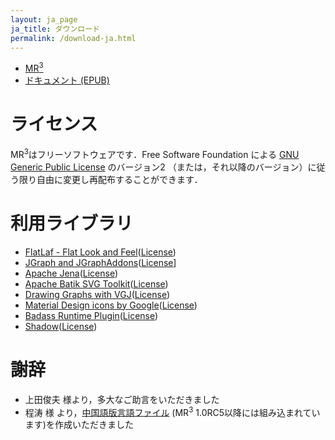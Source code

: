 ```yaml
---
layout: ja_page
ja_title: ダウンロード
permalink: /download-ja.html
---
```


* <a href="https://github.com/mr-3/MR3/releases">MR<sup>3</sup></a>
* [ドキュメント (EPUB)](http://readthedocs.org/projects/mrcube-ja/downloads/epub/latest/)

# ライセンス
MR<sup>3</sup>はフリーソフトウェアです．Free Software Foundation による [GNU Generic Public License](http://www.gnu.org/copyleft/gpl.html) のバージョン2 （または，それ以降のバージョン）に従う限り自由に変更し再配布することができます．

# 利用ライブラリ
* [FlatLaf - Flat Look and Feel](https://www.formdev.com/flatlaf/)([License](http://www.apache.org/licenses/LICENSE-2.0))
* [JGraph and JGraphAddons](http://www.jgraph.com/)([License](https://github.com/jgraph/legacy-jgraph5/blob/master/LICENSE)]
* [Apache Jena](https://jena.apache.org/)([License](http://www.apache.org/licenses/LICENSE-2.0))
* [Apache Batik SVG Toolkit](https://xmlgraphics.apache.org/batik/)([License](https://xmlgraphics.apache.org/batik/license.html))
* [Drawing Graphs with VGJ](http://www.eng.auburn.edu/department/cse/research/graph_drawing/graph_drawing.html)([License](http://www.eng.auburn.edu/department/cse/research/graph_drawing/COPYING))
* [Material Design icons by Google](https://github.com/google/material-design-icons)([License](https://www.apache.org/licenses/LICENSE-2.0.txt))
* [Badass Runtime Plugin](https://github.com/beryx/badass-runtime-plugin)([License](https://www.apache.org/licenses/LICENSE-2.0.txt))
* [Shadow](https://github.com/GradleUp/shadow)([License](https://www.apache.org/licenses/LICENSE-2.0.txt))


# 謝辞
* 上田俊夫 様より，多大なご助言をいただきました
* 程涛 様 より，[中国語版言語ファイル](https://github.com/mr-3/MR3/blob/master/src/main/java/net/sourceforge/mr3/resources/MR3_zh.properties) (MR<sup>3</sup> 1.0RC5以降には組み込まれています)を作成いただきました
